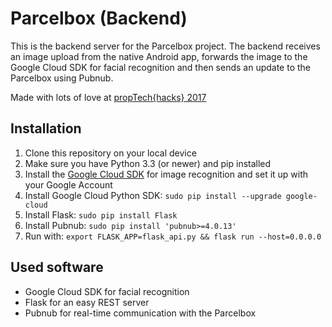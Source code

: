 # Parcelbox (Backend)

This is the backend server for the Parcelbox project. The backend receives an image upload from the native Android app, forwards the image to the Google Cloud SDK for facial recognition and then sends an update to the Parcelbox using Pubnub.

Made with lots of love at [propTech{hacks} 2017](http://proptechhacks.de/)

## Installation
1. Clone this repository on your local device
1. Make sure you have Python 3.3 (or newer) and pip installed
1. Install the [Google Cloud SDK](https://cloud.google.com/sdk/downloads) for image recognition and set it up with your Google Account
1. Install Google Cloud Python SDK: `sudo pip install --upgrade google-cloud`
1. Install Flask: `sudo pip install Flask`
1. Install Pubnub: `sudo pip install 'pubnub>=4.0.13'`
1. Run with: `export FLASK_APP=flask_api.py && flask run --host=0.0.0.0`

## Used software
* Google Cloud SDK for facial recognition
* Flask for an easy REST server
* Pubnub for real-time communication with the Parcelbox
